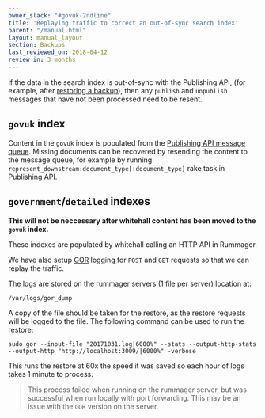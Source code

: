 ```yaml
---
owner_slack: "#govuk-2ndline"
title: 'Replaying traffic to correct an out-of-sync search index'
parent: "/manual.html"
layout: manual_layout
section: Backups
last_reviewed_on: 2018-04-12
review_in: 3 months
---
```


If the data in the search index is out-of-sync with the Publishing API,
(for example, after [restoring a backup](https://docs.publishing.service.gov.uk/manual/elasticsearch-dumps.html)),
then any `publish` and `unpublish` messages that have not been processed need to be resent.

## `govuk` index
Content in the `govuk` index is populated from the [Publishing API message queue](https://github.com/alphagov/rummager/blob/master/doc/new-indexing-process.md). Missing documents can be recovered by resending the content to the message queue, for example by running `represent_downstream:document_type[:document_type]` rake task in Publishing API.

## `government`/`detailed` indexes

**This will not be neccessary after whitehall content has been moved to the `govuk` index.**

These indexes are populated by whitehall calling an HTTP API in Rummager.

We have also setup [GOR](https://github.com/buger/goreplay) logging for `POST` and `GET` requests so that we can replay the traffic.

The logs are stored on the rummager servers (1 file per server) location at:

```
/var/logs/gor_dump
```

A copy of the file should be taken for the restore, as the restore requests will be logged to the file. The following command can be used to run the restore:

```
sudo gor --input-file "20171031.log|6000%" --stats --output-http-stats --output-http "http://localhost:3009/|6000%" -verbose
```

This runs the restore at 60x the speed it was saved so each hour of logs takes 1 minute to process.

> This process failed when running on the rummager server, but was successful when run locally with port forwarding.
> This may be an issue with the `GOR` version on the server.
